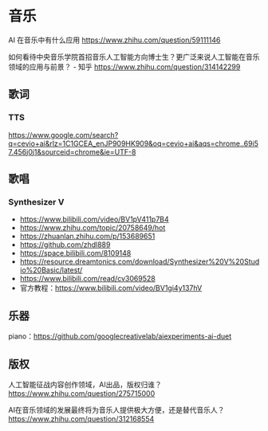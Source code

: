 # 音乐

AI 在音乐中有什么应用
https://www.zhihu.com/question/59111146

如何看待中央音乐学院首招音乐人工智能方向博士生？更广泛来说人工智能在音乐领域的应用与前景？ - 知乎
https://www.zhihu.com/question/314142299

## 歌词

### TTS

https://www.google.com/search?q=cevio+ai&rlz=1C1GCEA_enJP909HK909&oq=cevio+ai&aqs=chrome..69i57.456j0j1&sourceid=chrome&ie=UTF-8

## 歌唱


### Synthesizer V

- https://www.bilibili.com/video/BV1pV411p7B4
- https://www.zhihu.com/topic/20758649/hot
- https://zhuanlan.zhihu.com/p/153689651
- https://github.com/zhdl889
- https://space.bilibili.com/8109148
- https://resource.dreamtonics.com/download/Synthesizer%20V%20Studio%20Basic/latest/
- https://www.bilibili.com/read/cv3069528
- 官方教程：https://www.bilibili.com/video/BV1gi4y137hV

## 乐器

piano：https://github.com/googlecreativelab/aiexperiments-ai-duet

## 版权

人工智能征战内容创作领域，AI出品，版权归谁？
https://www.zhihu.com/question/275715000

AI在音乐领域的发展最终将为音乐人提供极大方便，还是替代音乐人？
https://www.zhihu.com/question/312168554
